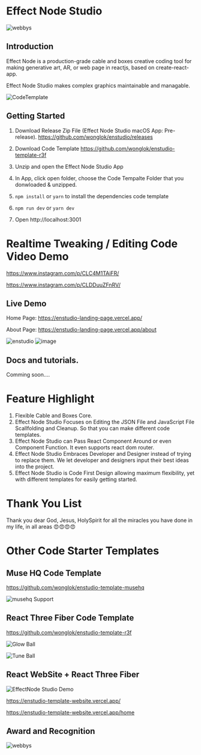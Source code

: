 # Effect Node Studio

![webbys](https://github.com/wonglok/enstudio/raw/master/docs/img/webbys2021.png)


## Introduction

Effect Node is a production-grade cable and boxes creative coding tool for making generative art, AR, or web page in reactjs, based on create-react-app.

Effect Node Studio makes complex graphics maintainable and managable.

![CodeTemplate](https://github.com/wonglok/effectnode-studio-code-template/blob/master/docs/img/management.png?raw=true)


## Getting Started

1. Download Release Zip File (Effect Node Studio macOS App: Pre-release).
   https://github.com/wonglok/enstudio/releases

2. Download Code Template
   https://github.com/wonglok/enstudio-template-r3f

3. Unzip and open the Effect Node Studio App

4. In App, click open folder, choose the Code Tempalte Folder that you donwloaded & unzipped.

5. `npm install` or `yarn` to install the dependencies code template

6. `npm run dev` or `yarn dev`

7. Open http://localhost:3001

# Realtime Tweaking / Editing Code Video Demo

https://www.instagram.com/p/CLC4M1TAiFR/

https://www.instagram.com/p/CLDDuuZFnRV/

## Live Demo

Home Page:
https://enstudio-landing-page.vercel.app/

About Page:
https://enstudio-landing-page.vercel.app/about

![enstudio](https://user-images.githubusercontent.com/4082826/107441562-67fbda80-6b70-11eb-8433-868a7a65f78d.png)
![image](https://user-images.githubusercontent.com/4082826/107439934-cf645b00-6b6d-11eb-82fc-3c9c666d34b6.png)

## Docs and tutorials.

Comming soon....

# Feature Highlight

1. Flexible Cable and Boxes Core.
2. Effect Node Studio Focuses on Editing the JSON File and JavaScript File Scallfolding and Cleanup. So that you can make different code templates.
3. Effect Node Studio can Pass React Component Around or even Component Function. It even supports react dom router.
4. Effect Node Studio Embraces Developer and Designer instead of trying to replace them. We let developer and designers input their best ideas into the project.
5. Effect Node Studio is Code First Design allowing maximum flexibility, yet with different templates for easily getting started.

# Thank You List

Thank you dear God, Jesus, HolySpirit for all the miracles you have done in my life, in all areas 😍😍😍😍

# Other Code Starter Templates

## Muse HQ Code Template

https://github.com/wonglok/enstudio-template-musehq

![musehq Support](https://github.com/wonglok/enstudio-template-musehq/blob/master/docs/img/musehq.png?raw=true)

## React Three Fiber Code Template

https://github.com/wonglok/enstudio-template-r3f

![Glow Ball](https://github.com/wonglok/enstudio-template-r3f/raw/master/docs/img/glow-ball.png?raw=true)

![Tune Ball](https://github.com/wonglok/enstudio-template-r3f/raw/master/docs/img/tune-ball.png?raw=true)

## React WebSite + React Three Fiber

![EffectNode Studio Demo](https://github.com/wonglok/enstudio-template-website/blob/master/docs/img/noodles.png?raw=true)

https://enstudio-template-website.vercel.app/

https://enstudio-template-website.vercel.app/home



## Award and Recognition

![webbys](https://github.com/wonglok/enstudio/raw/master/docs/img/screnshot.jpeg)
